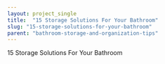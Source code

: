 ```yaml
---
layout: project_single
title:  "15 Storage Solutions For Your Bathroom"
slug: "15-storage-solutions-for-your-bathroom"
parent: "bathroom-storage-and-organization-tips"
---
```

15 Storage Solutions For Your Bathroom
